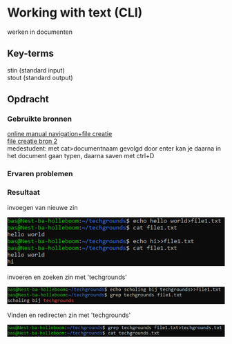 # Working with text (CLI)
werken in documenten

## Key-terms
stin (standard input)  
stout (standard output)  

	
## Opdracht
### Gebruikte bronnen
[online manual navigation+file creatie](https://www.pluralsight.com/guides/beginner-linux-navigation-manual)  
[file creatie bron 2](https://monovm.com/blog/how-to-create-a-text-file-in-linux/)  
medestudent: met cat>documentnaam gevolgd door enter kan je daarna in het document gaan typen, daarna saven met ctrl+D

### Ervaren problemen


### Resultaat
invoegen van nieuwe zin


![invoegen van nieuwe zin](../01-Linux/images/invoeren-meer-tekst.PNG)  

invoeren en zoeken zin met 'techgrounds'

![invoeren en zoeken zin met 'techgrounds'](../01-Linux/images/invoeging+zoeken-techgrounds.PNG)  

Vinden en redirecten zin met 'techgrounds'

![Vinden en redirecten zin met 'techgrounds'](../01-Linux/images/redirect.PNG)
